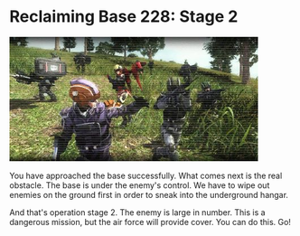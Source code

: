 # Reclaiming Base 228: Stage 2

![Reclaiming Base 228: Stage 2](../images/missions_thumbnails/M072_1.jpg)

You have approached the base successfully.
What comes next is the real obstacle. The base is under the enemy's control. We have to wipe out enemies on the ground first in order to sneak into the underground hangar.

And that's operation stage 2. The enemy is large in number. This is a dangerous mission, but the air force will provide cover. You can do this. Go!
